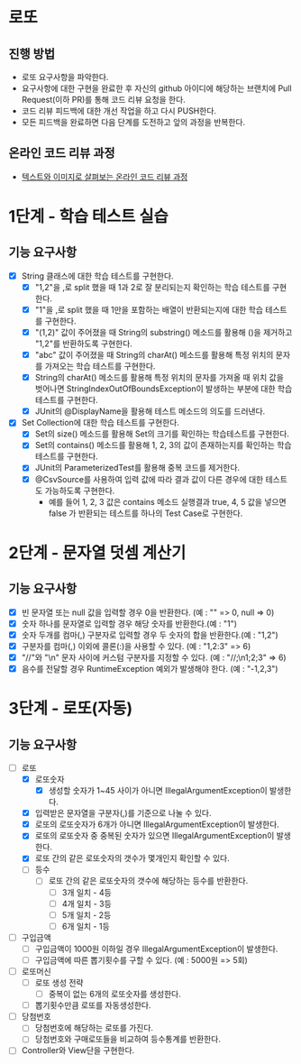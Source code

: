 # 로또
## 진행 방법
* 로또 요구사항을 파악한다.
* 요구사항에 대한 구현을 완료한 후 자신의 github 아이디에 해당하는 브랜치에 Pull Request(이하 PR)를 통해 코드 리뷰 요청을 한다.
* 코드 리뷰 피드백에 대한 개선 작업을 하고 다시 PUSH한다.
* 모든 피드백을 완료하면 다음 단계를 도전하고 앞의 과정을 반복한다.

## 온라인 코드 리뷰 과정
* [텍스트와 이미지로 살펴보는 온라인 코드 리뷰 과정](https://github.com/next-step/nextstep-docs/tree/master/codereview)

# 1단계 - 학습 테스트 실습
## 기능 요구사항
* [X] String 클래스에 대한 학습 테스트를 구현한다.
    * [X] "1,2"을 ,로 split 했을 때 1과 2로 잘 분리되는지 확인하는 학습 테스트를 구현한다.
    * [X] "1"을 ,로 split 했을 때 1만을 포함하는 배열이 반환되는지에 대한 학습 테스트를 구현한다.
    * [X] "(1,2)" 값이 주어졌을 때 String의 substring() 메소드를 활용해 ()을 제거하고 "1,2"를 반환하도록 구현한다.
    * [X] "abc" 값이 주어졌을 때 String의 charAt() 메소드를 활용해 특정 위치의 문자를 가져오는 학습 테스트를 구현한다.
    * [X] String의 charAt() 메소드를 활용해 특정 위치의 문자를 가져올 때 위치 값을 벗어나면 StringIndexOutOfBoundsException이 발생하는 부분에 대한 학습 테스트를 구현한다.
    * [X] JUnit의 @DisplayName을 활용해 테스트 메소드의 의도를 드러낸다.

* [X] Set Collection에 대한 학습 테스트를 구현한다.
    * [X] Set의 size() 메소드를 활용해 Set의 크기를 확인하는 학습테스트를 구현한다.
    * [X] Set의 contains() 메소드를 활용해 1, 2, 3의 값이 존재하는지를 확인하는 학습테스트를 구현한다.
    * [X] JUnit의 ParameterizedTest를 활용해 중복 코드를 제거한다.
    * [X] @CsvSource를 사용하여 입력 값에 따라 결과 값이 다른 경우에 대한 테스트도 가능하도록 구현한다.
        * 예를 들어 1, 2, 3 값은 contains 메소드 실행결과 true, 4, 5 값을 넣으면 false 가 반환되는 테스트를 하나의 Test Case로 구현한다.

# 2단계 - 문자열 덧셈 계산기
## 기능 요구사항
* [X] 빈 문자열 또는 null 값을 입력할 경우 0을 반환한다. (예 : "" => 0, null => 0)
* [X] 숫자 하나를 문자열로 입력할 경우 해당 숫자를 반환한다.(예 : "1")
* [X] 숫자 두개를 컴마(,) 구분자로 입력할 경우 두 숫자의 합을 반환한다.(예 : "1,2")
* [X] 구분자를 컴마(,) 이외에 콜론(:)을 사용할 수 있다. (예 : "1,2:3" => 6)
* [X] "//"와 "\n" 문자 사이에 커스텀 구분자를 지정할 수 있다. (예 : "//;\n1;2;3" => 6)
* [X] 음수를 전달할 경우 RuntimeException 예외가 발생해야 한다. (예 : "-1,2,3")

# 3단계 - 로또(자동)
## 기능 요구사항
* [ ] 로또
  * [X] 로또숫자
    * [X] 생성할 숫자가 1~45 사이가 아니면 IllegalArgumentException이 발생한다.
  * [X] 입력받은 문자열을 구분자(,)를 기준으로 나눌 수 있다.
  * [X] 로또의 로또숫자가 6개가 아니면 IllegalArgumentException이 발생한다.
  * [X] 로또의 로또숫자 중 중복된 숫자가 있으면 IllegalArgumentException이 발생한다.
  * [X] 로또 간의 같은 로또숫자의 갯수가 몇개인지 확인할 수 있다.
  * [ ] 등수
    * [ ] 로또 간의 같은 로또숫자의 갯수에 해당하는 등수를 반환한다.
      * [ ] 3개 일치 - 4등
      * [ ] 4개 일치 - 3등
      * [ ] 5개 일치 - 2등
      * [ ] 6개 일치 - 1등
* [ ] 구입금액
  * [ ] 구입금액이 1000원 이하일 경우 IllegalArgumentException이 발생한다.
  * [ ] 구입금액에 따른 뽑기횟수를 구할 수 있다. (예 : 5000원 => 5회)
* [ ] 로또머신
  * [ ] 로또 생성 전략
    * [ ] 중복이 없는 6개의 로또숫자를 생성한다.
  * [ ] 뽑기횟수만큼 로또를 자동생성한다.
* [ ] 당첨번호
  * [ ] 당첨번호에 해당하는 로또를 가진다.
  * [ ] 당첨번호와 구매로또들을 비교하여 등수통계를 반환한다.
* [ ] Controller와 View단을 구현한다.
